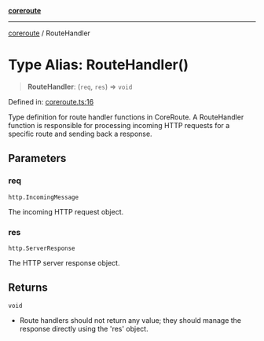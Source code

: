 [**coreroute**](../README.md)

***

[coreroute](../globals.md) / RouteHandler

# Type Alias: RouteHandler()

> **RouteHandler**: (`req`, `res`) => `void`

Defined in: [coreroute.ts:16](https://github.com/cmames/CoreRoute/blob/0755d3477cacf0b1e23897620df69c2db6eaea6d/src/coreroute.ts#L16)

Type definition for route handler functions in CoreRoute.
A RouteHandler function is responsible for processing incoming HTTP requests
for a specific route and sending back a response.

## Parameters

### req

`http.IncomingMessage`

The incoming HTTP request object.

### res

`http.ServerResponse`

The HTTP server response object.

## Returns

`void`

- Route handlers should not return any value; they should manage the response directly using the 'res' object.
